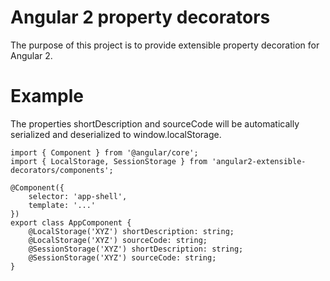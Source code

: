 # Angular 2 property decorators
The purpose of this project is to provide extensible property decoration for Angular 2. 

# Example

The properties shortDescription and sourceCode will be automatically serialized and deserialized to window.localStorage.

    import { Component } from '@angular/core';
    import { LocalStorage, SessionStorage } from 'angular2-extensible-decorators/components';

    @Component({
        selector: 'app-shell',
        template: '...'
    })
    export class AppComponent {
        @LocalStorage('XYZ') shortDescription: string;
        @LocalStorage('XYZ') sourceCode: string;
		@SessionStorage('XYZ') shortDescription: string;
        @SessionStorage('XYZ') sourceCode: string;
    }
